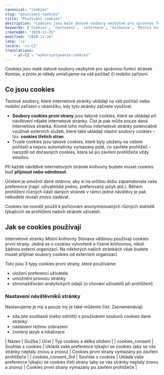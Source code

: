 ```yaml
---
canonical: "cookies"
slug: "pouzivani-cookies"
title: "Používání cookies"
description: "Cookies jsou malé datové soubory nezbytné pro správnou funkci stránek knihovny, a proto je někdy umísťujeme na váš počítač či mobilní zařízení."
keywords: ['Cookies', 'nastavení', 'informace', 'knihovna', 'Místní knihovna Stonava']
createdAt: "2020-11-25"
modified: "2020-11-26"
lang: 'cs'
locale: 'cs-CZ'
translations:
    - pl-CZ : "wykorzystywanie-cookies"
---
```


Cookies jsou malé datové soubory nezbytné pro správnou funkci stránek Komise,
a proto je někdy umísťujeme na váš počítač či mobilní zařízení.

## Co jsou cookies

Textové soubory, které internetové stránky ukládají na váš počítač nebo mobilní
zařízení v okamžiku, kdy tyto stránky začnete využívat.

- **Soubory cookies první strany** jsou takové cookies, které se ukládají při
navštívení nějaké internetové stránky. Číst je pak může pouze daná internetová
stránka. Kromě toho mohou internetové stránky potenciálně využívat externích
služeb, které také ukládají vlastní soubory cookies – tzv.
**cookies třetích stran**.
- Trvalé cookies jsou takové cookies, které byly uloženy na vašem počítači
a nejsou automaticky vymazány poté, co zavřete prohlížeč – narozdíl od dočasných
cookies, která se po zavření prohlížeče vždy smažou.

Při každé návštěvě internetových stránek knihovny budete muset cookies buď
**přijmout nebo odmítnout**.

Účelem je umožnit dané stránce, aby si na určitou dobu zapamatovala vaše
preference (např. uživatelské jméno, preferovaný jazyk atd.). Během prohlížení
různých částí daných stránek v rámci jedné návštěvy je pak nebudete muset
znovu zadávat.

Cookies lze rovněž použít k pořizování anonymizovaných různých statistik
týkajících se prohlížení našich stránek uživateli.

## Jak se cookies používají

Internetové stránky Místní knihovny Stonava většinou používají cookies první
strany. Jedná se o cookies vytvořené a řízené knihovnou, nikoli žádnou externí
organizací. Na některých našich stránkách však budete muset přijímat soubory
cookies od externích organizací.

Toto jsou 3 typy cookies první strany, které používáme:

- uložení preferencí uživatele
- umožnění provozu stránky
- shromažďování analytických údajů (o chování uživatelů při prohlížení)

### Nastavení návštěvníků stránky

Nastavujeme je my a pouze my je také můžeme číst. Zaznamenávají:

- zda jste souhlasili (nebo odmítli) s používáním souborů cookies dané stránky
- nastavení režimu zobrazení
- zvolený jazyk a lokalizace

| Název | Služba | Účel         | Typ cookies a délka uložení |
| cookies_consent | Souhlas s cookies | Ukládá vaše preference týkající se cookies (aby se vás stránky neptaly znovu a znovu) | Cookies první strany vymazány po zavření prohlížeče |
| cookies_consent_3rd | Souhlas s cookies | Ukládá vaše preference týkající se cookies třetí strany (aby se vás stránky neptaly znovu a znovu) | Cookies první strany vymazány po zavření prohlížeče |
